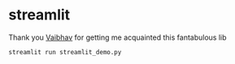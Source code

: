 # streamlit

Thank you [Vaibhav](https://github.com/vaibhavgopatwad) for getting me acquainted this fantabulous lib

```bash
streamlit run streamlit_demo.py
```
